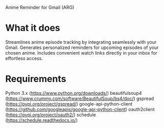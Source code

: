 Anime Reminder for Gmail (ARG)
# What it does

Streamlines anime episode tracking by integrating seamlessly with your Gmail.
Generates personalized reminders for upcoming episodes of your chosen anime.
Includes convenient watch links directly in your inbox for effortless access.
# Requirements

Python 3.x (https://www.python.org/downloads/)
beautifulsoup4 (https://www.crummy.com/software/BeautifulSoup/bs4/doc/)
gspread (https://pypi.org/project/gspread/)
google-api-python-client (https://github.com/googleapis/google-api-python-client)
oauth2client (https://pypi.org/project/oauth2/)
schedule (https://schedule.readthedocs.io/)

